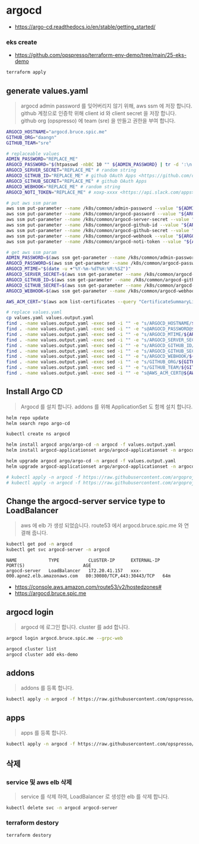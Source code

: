 # argocd

* <https://argo-cd.readthedocs.io/en/stable/getting_started/>

### eks create

* <https://github.com/opspresso/terraform-env-demo/tree/main/25-eks-demo>

```bash
terraform apply
```

## generate values.yaml

> argocd admin password 를 잊어버리지 않기 위해, aws ssm 에 저장 합니다.
> github 계정으로 인증학 위해 client id 와 client secret 을 저장 합니다.
> github org (opspresso) 에 team (sre) 을 만들고 권한을 부여 합니다.

```bash
ARGOCD_HOSTNAME="argocd.bruce.spic.me"
GITHUB_ORG="daangn"
GITHUB_TEAM="sre"

# replaceable values
ADMIN_PASSWORD="REPLACE_ME"
ARGOCD_PASSWORD="$(htpasswd -nbBC 10 "" ${ADMIN_PASSWORD} | tr -d ':\n' | sed 's/$2y/$2a/')"
ARGOCD_SERVER_SECRET="REPLACE_ME" # random string
ARGOCD_GITHUB_ID="REPLACE_ME" # github OAuth Apps <https://github.com/organizations/opspresso/settings/applications>
ARGOCD_GITHUB_SECRET="REPLACE_ME" # github OAuth Apps
ARGOCD_WEBHOOK="REPLACE_ME" # random string
ARGOCD_NOTI_TOKEN="REPLACE_ME" # xoxp-xxxx <https://api.slack.com/apps>

# put aws ssm param
aws ssm put-parameter --name /k8s/common/admin-password --value "${ADMIN_PASSWORD}" --type SecureString --overwrite | jq .
aws ssm put-parameter --name /k8s/common/argocd-password --value "${ARGOCD_PASSWORD}" --type SecureString --overwrite | jq .
aws ssm put-parameter --name /k8s/common/argocd-server-secret --value "${ARGOCD_SERVER_SECRET}" --type SecureString --overwrite | jq .
aws ssm put-parameter --name /k8s/common/argocd-github-id --value "${ARGOCD_GITHUB_ID}" --type SecureString --overwrite | jq .
aws ssm put-parameter --name /k8s/common/argocd-github-secret --value "${ARGOCD_GITHUB_SECRET}" --type SecureString --overwrite | jq .
aws ssm put-parameter --name /k8s/common/argocd-webhook --value "${ARGOCD_WEBHOOK}" --type SecureString --overwrite | jq .
aws ssm put-parameter --name /k8s/common/argocd-noti-token --value "${ARGOCD_NOTI_TOKEN}" --type SecureString --overwrite | jq .

# get aws ssm param
ADMIN_PASSWORD=$(aws ssm get-parameter --name /k8s/common/admin-password --with-decryption | jq .Parameter.Value -r)
ARGOCD_PASSWORD=$(aws ssm get-parameter --name /k8s/common/argocd-password --with-decryption | jq .Parameter.Value -r)
ARGOCD_MTIME="$(date -u +"%Y-%m-%dT%H:%M:%SZ")"
ARGOCD_SERVER_SECRET=$(aws ssm get-parameter --name /k8s/common/argocd-server-secret --with-decryption | jq .Parameter.Value -r)
ARGOCD_GITHUB_ID=$(aws ssm get-parameter --name /k8s/common/argocd-github-id --with-decryption | jq .Parameter.Value -r)
ARGOCD_GITHUB_SECRET=$(aws ssm get-parameter --name /k8s/common/argocd-github-secret --with-decryption | jq .Parameter.Value -r)
ARGOCD_WEBHOOK=$(aws ssm get-parameter --name /k8s/common/argocd-webhook --with-decryption | jq .Parameter.Value -r)

AWS_ACM_CERT="$(aws acm list-certificates --query "CertificateSummaryList[].{CertificateArn:CertificateArn,DomainName:DomainName}[?contains(DomainName,'${ARGOCD_HOSTNAME}')] | [0].CertificateArn" | jq . -r)"

# replace values.yaml
cp values.yaml values.output.yaml
find . -name values.output.yaml -exec sed -i "" -e "s/ARGOCD_HOSTNAME/${ARGOCD_HOSTNAME}/g" {} \;
find . -name values.output.yaml -exec sed -i "" -e "s@ARGOCD_PASSWORD@${ARGOCD_PASSWORD}@g" {} \;
find . -name values.output.yaml -exec sed -i "" -e "s/ARGOCD_MTIME/${ARGOCD_MTIME}/g" {} \;
find . -name values.output.yaml -exec sed -i "" -e "s/ARGOCD_SERVER_SECRET/${ARGOCD_SERVER_SECRET}/g" {} \;
find . -name values.output.yaml -exec sed -i "" -e "s/ARGOCD_GITHUB_ID/${ARGOCD_GITHUB_ID}/g" {} \;
find . -name values.output.yaml -exec sed -i "" -e "s/ARGOCD_GITHUB_SECRET/${ARGOCD_GITHUB_SECRET}/g" {} \;
find . -name values.output.yaml -exec sed -i "" -e "s/ARGOCD_WEBHOOK/${ARGOCD_WEBHOOK}/g" {} \;
find . -name values.output.yaml -exec sed -i "" -e "s/GITHUB_ORG/${GITHUB_ORG}/g" {} \;
find . -name values.output.yaml -exec sed -i "" -e "s/GITHUB_TEAM/${GITHUB_TEAM}/g" {} \;
find . -name values.output.yaml -exec sed -i "" -e "s@AWS_ACM_CERT@${AWS_ACM_CERT}@g" {} \;
```

## Install Argo CD

> Argocd 를 설치 합니다.
> addons 를 위해 ApplicationSet 도 함께 설치 합니다.

```bash
helm repo update
helm search repo argo-cd

kubectl create ns argocd

helm install argocd argo/argo-cd -n argocd -f values.output.yaml
helm install argocd-applicationset argo/argocd-applicationset -n argocd

helm upgrade argocd argo/argo-cd -n argocd -f values.output.yaml
helm upgrade argocd-applicationset argo/argocd-applicationset -n argocd

# kubectl apply -n argocd -f https://raw.githubusercontent.com/argoproj/argo-cd/v2.1.0/manifests/install.yaml
# kubectl apply -n argocd -f https://raw.githubusercontent.com/argoproj-labs/applicationset/v0.2.0/manifests/install.yaml
```

## Change the argocd-server service type to LoadBalancer

> aws 에 elb 가 생성 되었습니다. route53 에서 argocd.bruce.spic.me 와 연결해 줍니다.

```bash
kubectl get pod -n argocd
kubectl get svc argocd-server -n argocd
```

```
NAME            TYPE           CLUSTER-IP      EXTERNAL-IP                       PORT(S)                      AGE
argocd-server   LoadBalancer   172.20.41.157   xxx-000.apne2.elb.amazonaws.com   80:30080/TCP,443:30443/TCP   64m
```

* https://console.aws.amazon.com/route53/v2/hostedzones#
* https://argocd.bruce.spic.me

## argocd login

> argocd 에 로그인 합니다.
> cluster 를 add 합니다.

```bash
argocd login argocd.bruce.spic.me --grpc-web

argocd cluster list
argocd cluster add eks-demo
```

## addons

> addons 를 등록 합니다.

```bash
kubectl apply -n argocd -f https://raw.githubusercontent.com/opspresso/argocd-env-demo/main/addons.yaml
```

## apps

> apps 를 등록 합니다.

```bash
kubectl apply -n argocd -f https://raw.githubusercontent.com/opspresso/argocd-env-demo/main/apps.yaml
```

## 삭제

### service 및 aws elb 삭제

> service 를 삭제 하여, LoadBalancer 로 생성한 elb 를 삭제 합니다.

```bash
kubectl delete svc -n argocd argocd-server
```

### terraform destory

```bash
terraform destory
```
